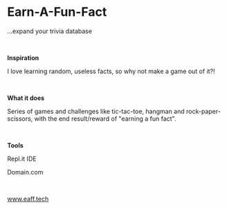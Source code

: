 # Earn-A-Fun-Fact
...expand your trivia database

<br>

<b>Inspiration </b>

<p> I love learning random, useless facts, so why not make a game out of it?! </p>

<br>

<b> What it does </b>
<p> Series of games and challenges like tic-tac-toe, hangman and rock-paper-scissors, with the end result/reward of "earning a fun fact". </p>

<br>

<b>Tools </b>
<p> Repl.it IDE </p>
<p> Domain.com </p>

<br>

www.eaff.tech
